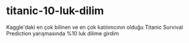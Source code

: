 # titanic-10-luk-dilim
Kaggle'daki en çok bilinen ve en çok katılımcının olduğu Titanic Survival Prediction yarışmasında %10 luk dilime girdim

